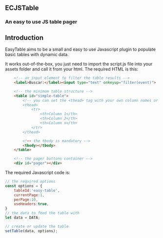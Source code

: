 ## ECJSTable
### An easy to use JS table pager 

## Introduction
EasyTable aims to be a small and easy to use Javascript plugin to populate basic tables with dynamic data.

It works out-of-the-box, you just need to import the script.js file into your assets folder and call it from your html.
The required HTML is this:
~~~html
    <!-- an input element to filter the table results -->
    <label>Buscar:</label><input type="text" onkeyup="filter(event)">

    <!-- the minimum table structure -->
    <table id="simple-table">
        <!-- you can set the <thead> tag with your own column names or you cat tell the plugin to get the column names 
        <thead>
            <tr>
                <th>Column 1</th>
                <th>Column 2</th>
                <th>Column n</th>
            </tr>
        </thead>

        <!-- the tbody is mandatory -->
        <tbody></tbody>
    </table>

    <!-- the pager buttons container -->
    <div id="pager"></div>
~~~

The required Javascript code is:
~~~js
// the required options
const options = {
    tableId:'easy-table',
    currentPage:1,
    perPage:10,
    useHeaders:true,
}
// the data to feed the table with
let data = DATA; 

// create or update the table
setTable(data, options);

~~~
